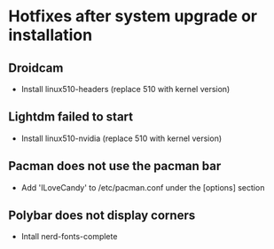 # Hotfixes after system upgrade or installation

## Droidcam
  - Install linux510-headers (replace 510 with kernel version)

## Lightdm failed to start
  - Install linux510-nvidia (replace 510 with kernel version)

## Pacman does not use the pacman bar
  - Add 'ILoveCandy' to /etc/pacman.conf under the [options] section

## Polybar does not display corners
  - Intall nerd-fonts-complete
